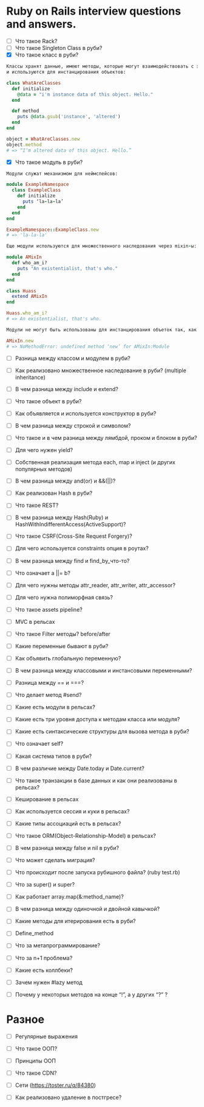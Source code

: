 # Ruby on Rails interview questions and answers.

- [ ] Что такое Rack?
- [ ] Что такое Singleton Class в руби?
- [x] Что такое класс в руби?
```ruby
Классы хранят данные, имеют методы, которые могут взаимодействовать с этими данными
и используются для инстанцирования объектов:

class WhatAreClasses
  def initialize
    @data = "i'm instance data of this object. Hello."
  end

  def method
    puts @data.gsub('instance', 'altered')
  end
end

object = WhatAreClasses.new
object.method
# => “I’m altered data of this object. Hello.”
```

- [x] Что такое модуль в руби?
```ruby
Модули служат механизмом для неймспейсов:

module ExampleNamespace
  class ExampleClass
    def initialize
      puts ‘la-la-la’
    end
  end
end

ExampleNamespace::ExampleClass.new
# => 'la-la-la'

Еще модули используются для множественного наследования через mixin-ы:

module AMixIn
  def who_am_i?
    puts "An existentialist, that's who."
  end
end

class Huass
  extend AMixIn
end

Huass.who_am_i?
# => An existentialist, that's who.

Модули не могут быть использованы для инстанцирования объеток так, как классы:

AMixIn.new
# => NoMethodError: undefined method ‘new’ for AMixIn:Module
```

- [ ] Разница между классом и модулем в руби?


- [ ] Как реализовано множественное наследование в руби? (multiple inheritance)


- [ ] В чем разница между include и extend?


- [ ] Что такое объект в руби?


- [ ] Как объявляется и используется конструктор в руби?


- [ ] В чем разница между строкой и символом?


- [ ] Что такое и в чем разница между лямбдой, проком и блоком в руби?


- [ ] Для чего нужен yield?


- [ ] Собственная реализация метода each, map и inject (и других популярных методов)


- [ ] В чем разница между and(or) и &&(||)?


- [ ] Как реализован Hash в руби?


- [ ] Что такое REST?


- [ ] В чем разница между Hash(Ruby) и HashWithIndifferentAccess(ActiveSupport)?


- [ ] Что такое CSRF(Cross-Site Request Forgery)?


- [ ] Для чего используется constraints опция в роутах?


- [ ] В чем разница между find и find_by_что-то?


- [ ] Что означает a ||= b?


- [ ] Для чего нужны методы attr_reader, attr_writer, attr_accessor?


- [ ] Для чего нужна полиморфная связь?


- [ ] Что такое assets pipeline?


- [ ] MVC в рельсах


- [ ] Что такое Filter методы? before/after


- [ ] Какие переменные бывают в руби?


- [ ] Как объявить глобальную переменную?


- [ ] В чем разница между классовыми и инстансовыми переменными?


- [ ] Разница между == и ===?


- [ ] Что делает метод #send?


- [ ] Какие есть модули в рельсах?


- [ ] Какие есть три уровня доступа к методам класса или модуля?


- [ ] Какие есть синтаксические структуры для вызова метода в руби?


- [ ] Что означает self?


- [ ] Какая система типов в руби?


- [ ] В чем различие между Date.today и Date.current?


- [ ] Что такое транзакции в базе данных и как они реализованы в рельсах?


- [ ] Кеширование в рельсах


- [ ] Как используется сессия и куки в рельсах?


- [ ] Какие типы ассоциаций есть в рельсах?


- [ ] Что такое ORM(Object-Relationship-Model) в рельсах?


- [ ] В чем разница между false и nil в руби?


- [ ] Что может сделать миграция?


- [ ] Что происходит после запуска рубишного файла? (ruby test.rb)


- [ ] Что за super() и super?


- [ ] Как работает array.map(&:method_name)?


- [ ] В чем разница между одиночной и двойной кавычкой?


- [ ] Какие методы для итерирования есть в руби?


- [ ] Define_method 


- [ ] Что за метапрограммирование?


- [ ] Что за n+1 проблема?


- [ ] Какие есть коллбеки?


- [ ] Зачем нужен #lazy метод


- [ ] Почему у некоторых методов на конце “!”, а у других “?” ?



# Разное
- [ ] Регулярные выражения
- [ ] Что такое ООП?
- [ ] Принципы ООП
- [ ] Что такое CDN?
- [ ] Сети (https://toster.ru/q/84380)
- [ ] Как реализовано удаление в постгресе?


